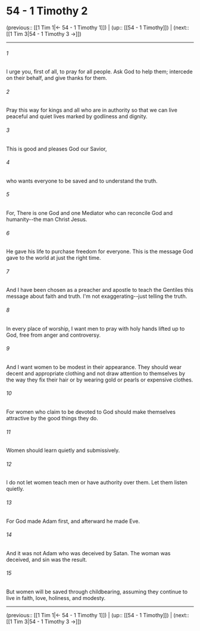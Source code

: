 # 54 - 1 Timothy 2

(previous:: [[1 Tim 1|← 54 - 1 Timothy 1]]) | (up:: [[54 - 1 Timothy]]) | (next:: [[1 Tim 3|54 - 1 Timothy 3 →]])

***


###### 1 
I urge you, first of all, to pray for all people. Ask God to help them; intercede on their behalf, and give thanks for them. 

###### 2 
Pray this way for kings and all who are in authority so that we can live peaceful and quiet lives marked by godliness and dignity. 

###### 3 
This is good and pleases God our Savior, 

###### 4 
who wants everyone to be saved and to understand the truth. 

###### 5 
For, There is one God and one Mediator who can reconcile God and humanity--the man Christ Jesus. 

###### 6 
He gave his life to purchase freedom for everyone. This is the message God gave to the world at just the right time. 

###### 7 
And I have been chosen as a preacher and apostle to teach the Gentiles this message about faith and truth. I'm not exaggerating--just telling the truth. 

###### 8 
In every place of worship, I want men to pray with holy hands lifted up to God, free from anger and controversy. 

###### 9 
And I want women to be modest in their appearance. They should wear decent and appropriate clothing and not draw attention to themselves by the way they fix their hair or by wearing gold or pearls or expensive clothes. 

###### 10 
For women who claim to be devoted to God should make themselves attractive by the good things they do. 

###### 11 
Women should learn quietly and submissively. 

###### 12 
I do not let women teach men or have authority over them. Let them listen quietly. 

###### 13 
For God made Adam first, and afterward he made Eve. 

###### 14 
And it was not Adam who was deceived by Satan. The woman was deceived, and sin was the result. 

###### 15 
But women will be saved through childbearing, assuming they continue to live in faith, love, holiness, and modesty.

***

(previous:: [[1 Tim 1|← 54 - 1 Timothy 1]]) | (up:: [[54 - 1 Timothy]]) | (next:: [[1 Tim 3|54 - 1 Timothy 3 →]])
